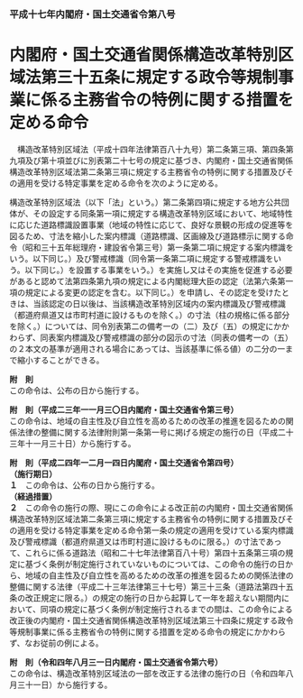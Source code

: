 ### 平成十七年内閣府・国土交通省令第八号  
# 内閣府・国土交通省関係構造改革特別区域法第三十五条に規定する政令等規制事業に係る主務省令の特例に関する措置を定める命令  
　構造改革特別区域法（平成十四年法律第百八十九号）第二条第三項、第四条第九項及び第十項並びに別表第二十七号の規定に基づき、内閣府・国土交通省関係構造改革特別区域法第二条第三項に規定する主務省令の特例に関する措置及びその適用を受ける特定事業を定める命令を次のように定める。  
  
構造改革特別区域法（以下「法」という。）第二条第四項に規定する地方公共団体が、その設定する同条第一項に規定する構造改革特別区域において、地域特性に応じた道路標識設置事業（地域の特性に応じて、良好な景観の形成の促進等を図るため、寸法を縮小した案内標識（道路標識、区画線及び道路標示に関する命令（昭和三十五年総理府・建設省令第三号）第一条第二項に規定する案内標識をいう。以下同じ。）及び警戒標識（同令第一条第二項に規定する警戒標識をいう。以下同じ。）を設置する事業をいう。）を実施し又はその実施を促進する必要があると認めて法第四条第九項の規定による内閣総理大臣の認定（法第六条第一項の規定による変更の認定を含む。以下同じ。）を申請し、その認定を受けたときは、当該認定の日以後は、当該構造改革特別区域内の案内標識及び警戒標識（都道府県道又は市町村道に設けるものを除く。）の寸法（柱の規格に係る部分を除く。）については、同令別表第二の備考一の（二）及び（五）の規定にかかわらず、同表案内標識及び警戒標識の部分の図示の寸法（同表の備考一の（五）の２本文の基準が適用される場合にあっては、当該基準に係る値）の二分の一まで縮小することができる。  
  
**附　則**  
この命令は、公布の日から施行する。  
  
**附　則（平成二三年一一月三〇日内閣府・国土交通省令第三号）**  
この命令は、地域の自主性及び自立性を高めるための改革の推進を図るための関係法律の整備に関する法律附則第一条第一号に掲げる規定の施行の日（平成二十三年十一月三十日）から施行する。  
  
**附　則（平成二四年一二月一四日内閣府・国土交通省令第四号）**  
**（施行期日）**  
**１**　この命令は、公布の日から施行する。  
**（経過措置）**  
**２**　この命令の施行の際、現にこの命令による改正前の内閣府・国土交通省関係構造改革特別区域法第二条第三項に規定する主務省令の特例に関する措置及びその適用を受ける特定事業を定める命令第一条の規定の適用を受けている案内標識及び警戒標識（都道府県道又は市町村道に設けるものに限る。）の寸法であって、これらに係る道路法（昭和二十七年法律第百八十号）第四十五条第三項の規定に基づく条例が制定施行されていないものについては、この命令の施行の日から、地域の自主性及び自立性を高めるための改革の推進を図るための関係法律の整備に関する法律（平成二十三年法律第三十七号）第三十三条（道路法第四十五条の改正規定に限る。）の規定の施行の日から起算して一年を超えない期間内において、同項の規定に基づく条例が制定施行されるまでの間は、この命令による改正後の内閣府・国土交通省関係構造改革特別区域法第三十四条に規定する政令等規制事業に係る主務省令の特例に関する措置を定める命令の規定にかかわらず、なお従前の例による。  
  
**附　則（令和四年八月三一日内閣府・国土交通省令第六号）**  
この命令は、構造改革特別区域法の一部を改正する法律の施行の日（令和四年八月三十一日）から施行する。  
  
